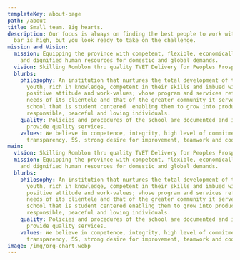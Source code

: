 ```yaml
---
templateKey: about-page
path: /about
title: Small team. Big hearts.
description: Our focus is always on finding the best people to work with. Our
  bar is high, but you look ready to take on the challenge.
mission and Vision:
  mission: Equipping the province with competent, flexible, economically stable
    and dignified human resources for domestic and global demands.
  vision: Skilling Romblon thru quality TVET Delivery for Peoples Prosperity
  blurbs:
    philosophy: An institution that nurtures the total development of the Filipino
      youth, rich in knowledge, competent in their skills and imbued with
      positive attitude and work-values; whose program and services reflect the
      needs of its clientele and that of the greater community it serves; a
      school that is student centered  enabling them to grow into producing,
      responsible, peaceful and loving individuals.
    quality: Policies and procedures of the school are documented and implemented to
      provide quality services.
    values: We believe in competence, integrity, high level of commitment,
      transparency, 5S, strong desire for improvement, teamwork and cooperation.
main:
  vision: Skilling Romblon thru quality TVET Delivery for Peoples Prosperity.
  mission: Equipping the province with competent, flexible, economically stable
    and dignified human resources for domestic and global demands.
  blurbs:
    philosophy: An institution that nurtures the total development of the Filipino
      youth, rich in knowledge, competent in their skills and imbued with
      positive attitude and work-values; whose program and services reflect the
      needs of its clientele and that of the greater community it serves; a
      school that is student centered enabling them to grow into producing,
      responsible, peaceful and loving individuals.
    quality: Policies and procedures of the school are documented and implemented to
      provide quality services.
    values: We believe in competence, integrity, high level of commitment,
      transparency, 5S, strong desire for improvement, teamwork and cooperation.
image: /img/org-chart.webp
---
```

